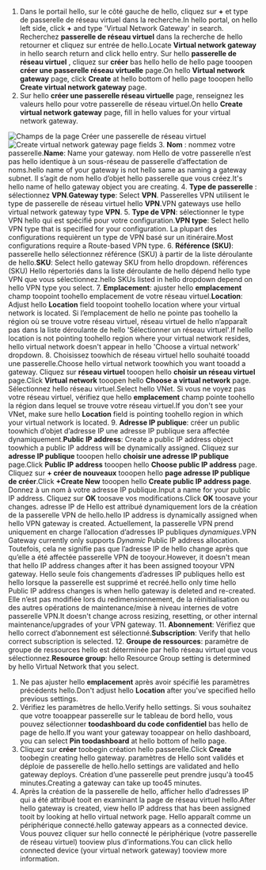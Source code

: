 1. <span data-ttu-id="3065d-101">Dans le portail hello, sur le côté gauche de hello, cliquez sur  **+**  et type de passerelle de réseau virtuel dans la recherche.</span><span class="sxs-lookup"><span data-stu-id="3065d-101">In hello portal, on hello left side, click **+** and type 'Virtual Network Gateway' in search.</span></span> <span data-ttu-id="3065d-102">Recherchez **passerelle de réseau virtuel** dans la recherche de hello retourner et cliquez sur entrée de hello.</span><span class="sxs-lookup"><span data-stu-id="3065d-102">Locate **Virtual network gateway** in hello search return and click hello entry.</span></span> <span data-ttu-id="3065d-103">Sur hello **passerelle de réseau virtuel** , cliquez sur **créer** bas hello hello de hello page tooopen **créer une passerelle réseau virtuelle** page.</span><span class="sxs-lookup"><span data-stu-id="3065d-103">On hello **Virtual network gateway** page, click **Create** at hello bottom of hello page tooopen hello **Create virtual network gateway** page.</span></span>
2. <span data-ttu-id="3065d-104">Sur hello **créer une passerelle réseau virtuelle** page, renseignez les valeurs hello pour votre passerelle de réseau virtuel.</span><span class="sxs-lookup"><span data-stu-id="3065d-104">On hello **Create virtual network gateway** page, fill in hello values for your virtual network gateway.</span></span>

  <span data-ttu-id="3065d-105">![Champs de la page Créer une passerelle de réseau virtuel](./media/vpn-gateway-add-gw-rm-portal-include/gw.png "Champs de la page Créer une passerelle de réseau virtuel")</span><span class="sxs-lookup"><span data-stu-id="3065d-105">![Create virtual network gateway page fields](./media/vpn-gateway-add-gw-rm-portal-include/gw.png "Create virtual network gateway page fields")</span></span>
3. <span data-ttu-id="3065d-106">**Nom** : nommez votre passerelle.</span><span class="sxs-lookup"><span data-stu-id="3065d-106">**Name**: Name your gateway.</span></span> <span data-ttu-id="3065d-107">nom Hello de votre passerelle n’est pas hello identique à un sous-réseau de passerelle d’affectation de noms.</span><span class="sxs-lookup"><span data-stu-id="3065d-107">hello name of your gateway is not hello same as naming a gateway subnet.</span></span> <span data-ttu-id="3065d-108">Il s’agit de nom hello d’objet hello passerelle que vous créez.</span><span class="sxs-lookup"><span data-stu-id="3065d-108">It's hello name of hello gateway object you are creating.</span></span>
4. <span data-ttu-id="3065d-109">**Type de passerelle** : sélectionnez **VPN**.</span><span class="sxs-lookup"><span data-stu-id="3065d-109">**Gateway type**: Select **VPN**.</span></span> <span data-ttu-id="3065d-110">Passerelles VPN utilisent le type de passerelle de réseau virtuel hello **VPN**.</span><span class="sxs-lookup"><span data-stu-id="3065d-110">VPN gateways use hello virtual network gateway type **VPN**.</span></span>
5. <span data-ttu-id="3065d-111">**Type de VPN**: sélectionner le type VPN hello qui est spécifié pour votre configuration.</span><span class="sxs-lookup"><span data-stu-id="3065d-111">**VPN type**: Select hello VPN type that is specified for your configuration.</span></span> <span data-ttu-id="3065d-112">La plupart des configurations requièrent un type de VPN basé sur un itinéraire.</span><span class="sxs-lookup"><span data-stu-id="3065d-112">Most configurations require a Route-based VPN type.</span></span>
6. <span data-ttu-id="3065d-113">**Référence (SKU)**: passerelle hello sélectionnez référence (SKU) à partir de la liste déroulante de hello.</span><span class="sxs-lookup"><span data-stu-id="3065d-113">**SKU**: Select hello gateway SKU from hello dropdown.</span></span> <span data-ttu-id="3065d-114">références (SKU) Hello répertoriés dans la liste déroulante de hello dépend hello type VPN que vous sélectionnez.</span><span class="sxs-lookup"><span data-stu-id="3065d-114">hello SKUs listed in hello dropdown depend on hello VPN type you select.</span></span>
7. <span data-ttu-id="3065d-115">**Emplacement**: ajuster hello **emplacement** champ toopoint toohello emplacement de votre réseau virtuel.</span><span class="sxs-lookup"><span data-stu-id="3065d-115">**Location**: Adjust hello **Location** field toopoint toohello location where your virtual network is located.</span></span> <span data-ttu-id="3065d-116">Si l’emplacement de hello ne pointe pas toohello la région où se trouve votre réseau virtuel, réseau virtuel de hello n’apparaît pas dans la liste déroulante de hello 'Sélectionner un réseau virtuel'.</span><span class="sxs-lookup"><span data-stu-id="3065d-116">If hello location is not pointing toohello region where your virtual network resides, hello virtual network doesn't appear in hello 'Choose a virtual network' dropdown.</span></span>
8. <span data-ttu-id="3065d-117">Choisissez toowhich de réseau virtuel hello souhaité tooadd une passerelle.</span><span class="sxs-lookup"><span data-stu-id="3065d-117">Choose hello virtual network toowhich you want tooadd a gateway.</span></span> <span data-ttu-id="3065d-118">Cliquez sur **réseau virtuel** tooopen hello **choisir un réseau virtuel** page.</span><span class="sxs-lookup"><span data-stu-id="3065d-118">Click **Virtual network** tooopen hello **Choose a virtual network** page.</span></span> <span data-ttu-id="3065d-119">Sélectionnez hello réseau virtuel.</span><span class="sxs-lookup"><span data-stu-id="3065d-119">Select hello VNet.</span></span> <span data-ttu-id="3065d-120">Si vous ne voyez pas votre réseau virtuel, vérifiez que hello **emplacement** champ pointe toohello la région dans lequel se trouve votre réseau virtuel.</span><span class="sxs-lookup"><span data-stu-id="3065d-120">If you don't see your VNet, make sure hello **Location** field is pointing toohello region in which your virtual network is located.</span></span>
9. <span data-ttu-id="3065d-121">**Adresse IP publique**: créer un public toowhich d’objet d’adresse IP une adresse IP publique sera affectée dynamiquement.</span><span class="sxs-lookup"><span data-stu-id="3065d-121">**Public IP address**: Create a public IP address object toowhich a public IP address will be dynamically assigned.</span></span> <span data-ttu-id="3065d-122">Cliquez sur **adresse IP publique** tooopen hello **choisir une adresse IP publique** page.</span><span class="sxs-lookup"><span data-stu-id="3065d-122">Click **Public IP address** tooopen hello **Choose public IP address** page.</span></span> <span data-ttu-id="3065d-123">Cliquez sur **+ créer de nouveaux** tooopen hello **page adresse IP publique de créer**.</span><span class="sxs-lookup"><span data-stu-id="3065d-123">Click **+Create New** tooopen hello **Create public IP address page**.</span></span> <span data-ttu-id="3065d-124">Donnez à un nom à votre adresse IP publique.</span><span class="sxs-lookup"><span data-stu-id="3065d-124">Input a name for your public IP address.</span></span> <span data-ttu-id="3065d-125">Cliquez sur **OK** toosave vos modifications.</span><span class="sxs-lookup"><span data-stu-id="3065d-125">Click **OK** toosave your changes.</span></span> <span data-ttu-id="3065d-126">adresse IP de Hello est attribué dynamiquement lors de la création de la passerelle VPN de hello.</span><span class="sxs-lookup"><span data-stu-id="3065d-126">hello IP address is dynamically assigned when hello VPN gateway is created.</span></span> <span data-ttu-id="3065d-127">Actuellement, la passerelle VPN prend uniquement en charge l’allocation d’adresses IP publiques *dynamiques*.</span><span class="sxs-lookup"><span data-stu-id="3065d-127">VPN Gateway currently only supports *Dynamic* Public IP address allocation.</span></span> <span data-ttu-id="3065d-128">Toutefois, cela ne signifie pas que l’adresse IP de hello change après que qu’elle a été affectée passerelle VPN de tooyour.</span><span class="sxs-lookup"><span data-stu-id="3065d-128">However, it doesn't mean that hello IP address changes after it has been assigned tooyour VPN gateway.</span></span> <span data-ttu-id="3065d-129">Hello seule fois changements d’adresses IP publiques hello est hello lorsque la passerelle est supprimé et recréé.</span><span class="sxs-lookup"><span data-stu-id="3065d-129">hello only time hello Public IP address changes is when hello gateway is deleted and re-created.</span></span> <span data-ttu-id="3065d-130">Elle n’est pas modifiée lors du redimensionnement, de la réinitialisation ou des autres opérations de maintenance/mise à niveau internes de votre passerelle VPN.</span><span class="sxs-lookup"><span data-stu-id="3065d-130">It doesn't change across resizing, resetting, or other internal maintenance/upgrades of your VPN gateway.</span></span>
11. <span data-ttu-id="3065d-131">**Abonnement**: Vérifiez que hello correct d’abonnement est sélectionné.</span><span class="sxs-lookup"><span data-stu-id="3065d-131">**Subscription**: Verify that hello correct subscription is selected.</span></span>
12. <span data-ttu-id="3065d-132">**Groupe de ressources**: paramètre de groupe de ressources hello est déterminée par hello réseau virtuel que vous sélectionnez.</span><span class="sxs-lookup"><span data-stu-id="3065d-132">**Resource group**: hello Resource Group setting is determined by hello Virtual Network that you select.</span></span>
1. <span data-ttu-id="3065d-133">Ne pas ajuster hello **emplacement** après avoir spécifié les paramètres précédents hello.</span><span class="sxs-lookup"><span data-stu-id="3065d-133">Don't adjust hello **Location** after you've specified hello previous settings.</span></span>
2. <span data-ttu-id="3065d-134">Vérifiez les paramètres de hello.</span><span class="sxs-lookup"><span data-stu-id="3065d-134">Verify hello settings.</span></span> <span data-ttu-id="3065d-135">Si vous souhaitez que votre tooappear passerelle sur le tableau de bord hello, vous pouvez sélectionner **toodashboard du code confidentiel** bas hello de page de hello.</span><span class="sxs-lookup"><span data-stu-id="3065d-135">If you want your gateway tooappear on hello dashboard, you can select **Pin toodashboard** at hello bottom of hello page.</span></span>
3. <span data-ttu-id="3065d-136">Cliquez sur **créer** toobegin création hello passerelle.</span><span class="sxs-lookup"><span data-stu-id="3065d-136">Click **Create** toobegin creating hello gateway.</span></span> <span data-ttu-id="3065d-137">paramètres de Hello sont validés et déploie de passerelle de hello.</span><span class="sxs-lookup"><span data-stu-id="3065d-137">hello settings are validated and hello gateway deploys.</span></span> <span data-ttu-id="3065d-138">Création d’une passerelle peut prendre jusqu'à too45 minutes.</span><span class="sxs-lookup"><span data-stu-id="3065d-138">Creating a gateway can take up too45 minutes.</span></span>
4. <span data-ttu-id="3065d-139">Après la création de la passerelle de hello, afficher hello d’adresses IP qui a été attribué tooit en examinant la page de réseau virtuel hello.</span><span class="sxs-lookup"><span data-stu-id="3065d-139">After hello gateway is created, view hello IP address that has been assigned tooit by looking at hello virtual network page.</span></span> <span data-ttu-id="3065d-140">Hello apparaît comme un périphérique connecté.</span><span class="sxs-lookup"><span data-stu-id="3065d-140">hello gateway appears as a connected device.</span></span> <span data-ttu-id="3065d-141">Vous pouvez cliquer sur hello connecté le périphérique (votre passerelle de réseau virtuel) tooview plus d’informations.</span><span class="sxs-lookup"><span data-stu-id="3065d-141">You can click hello connected device (your virtual network gateway) tooview more information.</span></span>
